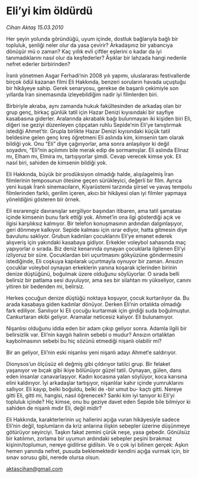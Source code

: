 # Eli’yi kim öldürdü

*Cihan Aktaş 15.03.2010*

<div class="yazi"><p>Her şeyin yolunda göründüğü, uyum içinde, dostluk bağlarıyla bağlı bir topluluk, şenliği neler olur da yasa çevirir? Arkadaşınız bir yabancıya dönüşür mü o zaman? Kaç yıllık evli çiftler eşlerini o kadar da iyi tanımadıklarını nasıl olur da keşfederler? Âşıklar bir lahzada hangi nedenle nefret ederler birbirinden?</p>
<p>İranlı yönetmen Asgar Ferhadi’nin 2008 yılı yapımı, uluslararası festivallerde birçok ödül kazanan filmi Eli Hakkında, benzeri soruların havada uçuştuğu bir hikâyeye sahip. Gerek senaryosu, gerekse de başarılı çekimiyle son yıllarda İran sinemasında izleyebildiğim nadir iyi filmlerden biri.</p>
<p>Birbiriyle akraba, aynı zamanda hukuk fakültesinden de arkadaş olan bir grup genç, birkaç günlük tatil için Hazar Denizi kıyısındaki bir sayfiye kasabasına giderler. Aralarında akrabalık bağı bulunmayan iki kişiden biri Eli, diğeri ise geziyi düzenleyen çöpçatan ruhlu Sepide’nin Eli’ye tanıştırmak istediği Ahmet’tir. Grupla birlikte Hazar Denizi kıyısındaki küçük tatil beldesine gelen genç kreş öğretmeni Eli aslında kim, kimsenin tam olarak bildiği yok. Onu “Eli” diye çağırıyorlar, ama sonra anlaşılıyor ki değil soyadını, “Eli”nin açılımını bile merak edip de sormamışlar. Eli aslında Elinaz mı, Elham mı, Elmira mı, tartışıyorlar şimdi. Cevap verecek kimse yok. Eli nasıl biri, sahiden de kimsenin bildiği yok.</p>
<p>Eli Hakkında, büyük bir prodüksiyon olmadığı halde, alışılagelmiş İran filmlerinin temposunun ötesine geçen sürükleyici, değerli bir film. Ayrıca yeni kuşak İranlı sinemacıların, Kiyarüstemi tarzında şiirsel ve yavaş tempolu filmlerinden farklı, gerilim içeren, akıcı bir hikâyesi olan iyi filmler yapmaya yöneldiğini gösteren bir örnek.</p>
<p>Eli esrarengiz davranışlar sergiliyor başından itibaren, ama tatil şamatası içinde kimsenin bunu fark ettiği yok. Ahmet’in ona ilgi gösterdiği açık ve ilgisi karşılıksız kalmıyor. Bir telefon konuşmasının ardından dalgınlaşıyor, geri dönmeye kalkıyor. Sepide kalması için ısrar ediyor, hatta gitmesin diye bavulunu saklıyor. Grubun kadınları çocuklarını Eli’ye emanet ederek alışveriş için yakındaki kasabaya gidiyor. Erkekler voleybol sahasında maç yapıyorlar o sırada. Biz deniz kenarında oynayan çocuklarla ilgilenen Eli’yi izliyoruz bir süre. Çocuklardan biri uçurtmasını gökyüzüne göndermesini istediğinde, Eli coşkuya kapılarak uçurtmayla oynuyor bir zaman. Ansızın çocuklar voleybol oynayan erkeklerin yanına koşarak içlerinden birinin denize düştüğünü, boğulmak üzere olduğunu söylüyorlar. O sırada belli belirsiz bir patlama sesi duyuluyor, ama ses bir silahtan mı yükseliyor, canını yitiren bir bedenden mi, belirsiz.</p>
<p>Herkes çocuğun denize düştüğü noktaya koşuyor, çocuk kurtarılıyor da. Bu arada kasabaya giden kadınlar dönüyor. Derken Eli’nin ortalıkta olmadığı fark ediliyor. Sanılıyor ki Eli çocuğu kurtarmak için girdiği suda boğulmuştur. Cankurtaran ekibi geliyor. Aramalar neticesiz kalıyor. Eli bulunamıyor.</p>
<p>Nişanlısı olduğunu iddia eden bir adam çıkıp geliyor sonra. Adamla ilgili bir belirsizlik var. Eli’nin kaygılı halinin sebebi o mudur? Ansızın ortalıktan kaybolmasının sebebi bu hiç sözünü etmediği nişanlı olabilir mi?</p>
<p>Bir an geliyor, Eli’nin eski nişanlısı yeni nişanlı adayı Ahmet’e saldırıyor.</p>
<p>Dionysos’un ölçüsüz eli değmiş gibi çıldırıyor tatilci grup. Bir felaket yaşanıyor ve bıçak gibi ikiye bölünüyor güzel tatil. Oynayan, gülen, dans eden insanlar canavarlaşıyor. Kadın kocasına yalan söylüyor, koca karısına elini kaldırıyor. İyi arkadaşlar tartışıyor, nişanlılar kahır içinde yumruklarını sallıyor. Eli kayıp, belki boğuldu, belki de -bir umut bu- kaçtı gitti. Nereye gitti Eli, gitti mi, hangisi, nasıl öğrenecek? Sanki kim iyi tanıyor ki Eli’yi topluluk içinde? Hiç kimse, onu bu geziye davet eden Sepide bile bilmiyor ki sahiden de nişanlı mıdır Eli, değil midir?</p>
<p>Eli Hakkında, karakterlerinin uç hallerini açığa vuran hikâyesiyle sadece Eli’nin değil, toplumların da kriz anlarına ilişkin sebepler üzerine düşünmeye götürüyor seyirciyi. Taşkın fakat zemini çürük neşe, yasa gebedir. Gönülsüz bir katılımın, zorlama bir uyumun ardındaki sebepler peşini bırakmaz kişinin/toplumun, nereye gidilirse gidilsin. Ve o çok iyi bilinen gerçek: Aşkın hemen yanında nefret, pusuda beklemektedir kendini açığa vurmak için, bir sınav sorusu gibi, nerede olursa olsun.</p>
<p><a href="mailto:aktascihan@gmail.com">aktascihan@gmail.com</a></p>
</div>
